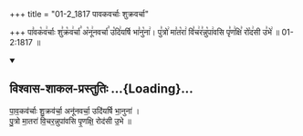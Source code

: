+++
title = "01-2_1817 पावकवर्चाः शुक्रवर्चा"

+++
पा꣣वक꣡व꣢र्चाः शु꣣क्र꣡व꣢र्चा꣣ अ꣡नू꣢नवर्चा꣣ उ꣡दि꣢यर्षि भा꣣नु꣡ना꣢। पु꣣त्रो꣢ मा꣣त꣡रा꣢ वि꣣च꣢र꣣न्नु꣡पा꣢वसि पृ꣣ण꣢क्षि꣣ रो꣡द꣢सी उ꣣भे꣢ ॥ 01-2:1817 ॥

<div class="js_include" newlevelforh1="2" title="विश्वास-शाकल-प्रस्तुतिः" unfilled url="/vedAH_Rk/shAkalam/saMhitA/vishvAsa-prastutiH/10/140/02_pAvakavarchAH_shukravarchA.md">
<details open><summary><h2>विश्वास-शाकल-प्रस्तुतिः ...{Loading}...</h2></summary>


पा॒व॒कव॑र्चाः शु॒क्रव॑र्चा॒ अनू॑नवर्चा॒ उदि॑यर्षि भा॒नुना॑ ।  
पु॒त्रो मा॒तरा॑ वि॒चर॒न्नुपा॑वसि पृ॒णक्षि॒ रोद॑सी उ॒भे ॥

</details>
</div>